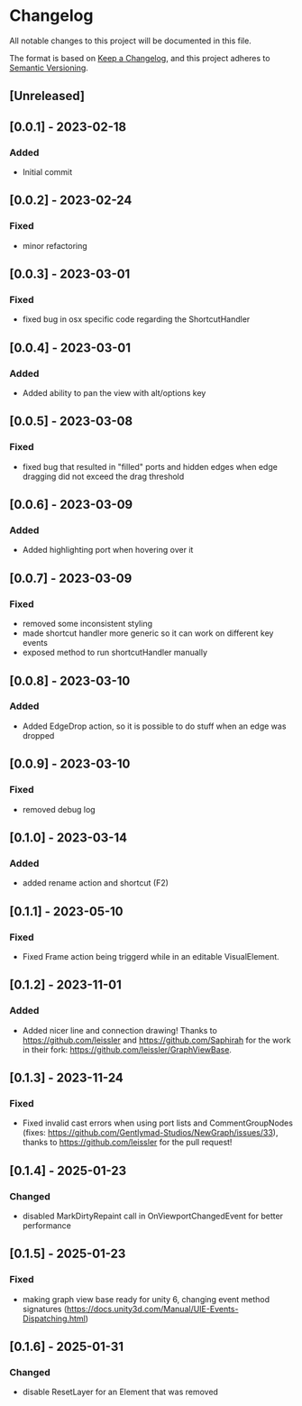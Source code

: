 # Changelog
All notable changes to this project will be documented in this file.

The format is based on [Keep a Changelog](https://keepachangelog.com/en/1.0.0/),
and this project adheres to [Semantic Versioning](https://semver.org/spec/v2.0.0.html).

## [Unreleased]

## [0.0.1] - 2023-02-18
### Added
- Initial commit

## [0.0.2] - 2023-02-24
### Fixed
- minor refactoring

## [0.0.3] - 2023-03-01
### Fixed
- fixed bug in osx specific code regarding the ShortcutHandler

## [0.0.4] - 2023-03-01
### Added
- Added ability to pan the view with alt/options key

## [0.0.5] - 2023-03-08
### Fixed
- fixed bug that resulted in "filled" ports and hidden edges when edge dragging did not exceed the drag threshold

## [0.0.6] - 2023-03-09
### Added
- Added highlighting port when hovering over it

## [0.0.7] - 2023-03-09
### Fixed
- removed some inconsistent styling
- made shortcut handler more generic so it can work on different key events
- exposed method to run shortcutHandler manually

## [0.0.8] - 2023-03-10
### Added
- Added EdgeDrop action, so it is possible to do stuff when an edge was dropped

## [0.0.9] - 2023-03-10
### Fixed
- removed debug log

## [0.1.0] - 2023-03-14
### Added
- added rename action and shortcut (F2)

## [0.1.1] - 2023-05-10
### Fixed
- Fixed Frame action being triggerd while in an editable VisualElement.

## [0.1.2] - 2023-11-01
### Added
- Added nicer line and connection drawing! Thanks to https://github.com/leissler and https://github.com/Saphirah for the work in their fork: https://github.com/leissler/GraphViewBase.

## [0.1.3] - 2023-11-24
### Fixed
- Fixed invalid cast errors when using port lists and CommentGroupNodes (fixes: https://github.com/Gentlymad-Studios/NewGraph/issues/33), thanks to https://github.com/leissler for the pull request!

## [0.1.4] - 2025-01-23
### Changed
- disabled MarkDirtyRepaint call in OnViewportChangedEvent for better performance

## [0.1.5] - 2025-01-23
### Fixed
- making graph view base ready for unity 6, changing event method signatures (https://docs.unity3d.com/Manual/UIE-Events-Dispatching.html)

## [0.1.6] - 2025-01-31
### Changed
- disable ResetLayer for an Element that was removed
